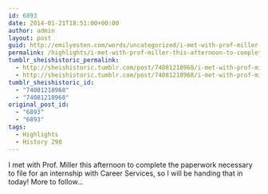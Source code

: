```yaml
---
id: 6893
date: 2014-01-21T18:51:00+00:00
author: admin
layout: post
guid: http://emilyesten.com/words/uncategorized/i-met-with-prof-miller-this-afternoon-to-complete/
permalink: /highlights/i-met-with-prof-miller-this-afternoon-to-complete/
tumblr_sheishistoric_permalink:
  - http://sheishistoric.tumblr.com/post/74081218968/i-met-with-prof-miller-this-afternoon-to-complete
  - http://sheishistoric.tumblr.com/post/74081218968/i-met-with-prof-miller-this-afternoon-to-complete
tumblr_sheishistoric_id:
  - "74081218968"
  - "74081218968"
original_post_id:
  - "6893"
  - "6893"
tags:
  - Highlights
  - History 298
---
```

I met with Prof. Miller this afternoon to complete the paperwork necessary to file for an internship with Career Services, so I will be handing that in today! More to follow&hellip;
